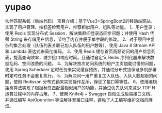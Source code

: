 # yupao
伙伴匹配系统（后端代码）
项目介绍：基于Vue3+SpringBoot2的移动端网站，实现了用户管理、按标签检索用户、推荐相似用户、组队等功能。
1、用户登录：使用 Redis 实现分布式 Session，解决集群间登录态同步问题；并使用 Hash 代替 String 来存储用户信息，节约了内存并便于单字段的修改。
2、对于项目中复杂的集合处理（队伍列表关联已加入队伍的用户数等），使用 Java 8 Stream API 和 Lambda 表达式来简化编码。
3、使用 Redis 缓存首页高频访问的用户信息列表，提高查询效率，减少接口响应时间。且通过自定义 Redis 序列化器来解决数据乱码、空间浪费的问题。
4、为解决首次访问系统的用户主页加载过慢的问题，使用 Spring Scheduler 定时任务来实现缓存预热，并通过分布式锁保证多机部署时定时任务不会重复执行。
5、为解决同一用户重复加入队伍、入队人数超限的问题，使用 Redisson 分布式锁来实现操作互斥，保证了接口幂等性。
6、使用编辑距离算法实现了根据标签匹配最相似用户的功能，并通过优先队列来减少 TOP N 运算过程中的内存占用。 
7、使用 Knife4j + Swagger 自动生成后端接口文档，并通过编写 ApiOperation 等注解补充接口注释，避免了人工编写维护文档的麻烦。
